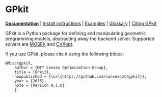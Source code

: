 # GPkit


**[Documentation](http://gpkit.readthedocs.org/)** | [Install instructions](http://gpkit.readthedocs.org/en/latest/installation.html) | [Examples](http://gpkit.readthedocs.org/en/latest/examples.html) | [Glossary](http://gpkit.readthedocs.org/en/latest/glossary.html) | [Citing GPkit](http://gpkit.readthedocs.org/en/latest/citinggpkit.html)

GPkit is a Python package for defining and manipulating
geometric programming models,
abstracting away the backend solver.
Supported solvers are
[MOSEK](http://mosek.com)
and [CVXopt](http://cvxopt.org/).

If you use GPkit, please cite it using the following bibtex:
```
@Misc{gpkit,
    author = {MIT Convex Optimization Group},
    title = {GPkit},
    howpublished = {\url{https://github.com/convexopt/gpkit}},
    year = {2015},
    note = {Version 0.1.0}
    }
```
